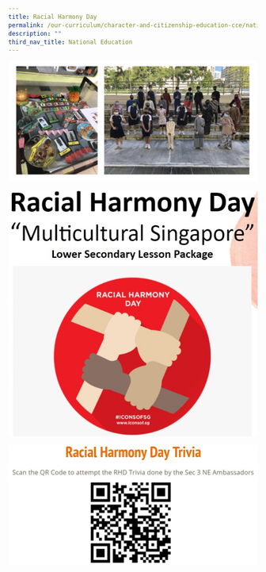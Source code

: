 ```yaml
---
title: Racial Harmony Day
permalink: /our-curriculum/character-and-citizenship-education-cce/national-education/racial-harmony-day/
description: ""
third_nav_title: National Education
---
```

![](/images/racial%20harmony.jpg)

![](/images/photo%203%20-%20LS%20lesson%20package.jpeg)

![](/images/photo%204%20-%20Trivia%20QR%20code.jpeg)
